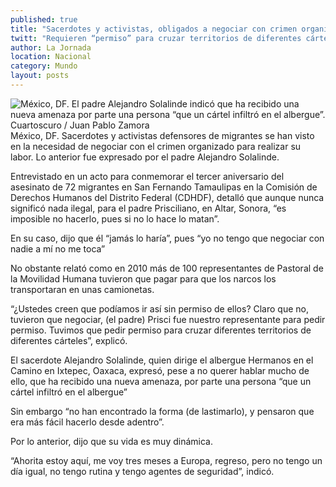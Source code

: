 ```yaml
---
published: true
title: "Sacerdotes y activistas, obligados a negociar con crimen organizado para su labor: Solalinde"
twitt: "Requieren “permiso” para cruzar territorios de diferentes cárteles o ser transportados a lugares, señaló."
author: La Jornada
location: Nacional
category: Mundo
layout: posts
---
```


![México, DF. El padre Alejandro Solalinde indicó que ha recibido una nueva amenaza por parte una persona “que un cártel infiltró en el albergue”. Cuartoscuro / Juan Pablo Zamora](http://i.imgur.com/w2gxewMm.jpg)México, DF. Sacerdotes y activistas defensores de migrantes se han visto en la necesidad de negociar con el crimen organizado para realizar su labor. Lo anterior fue expresado por el padre Alejandro Solalinde.

Entrevistado en un acto para conmemorar el tercer aniversario del asesinato de 72 migrantes en San Fernando Tamaulipas en la Comisión de Derechos Humanos del Distrito Federal (CDHDF), detalló que aunque nunca significó nada ilegal, para el padre Prisciliano, en Altar, Sonora, “es imposible no hacerlo, pues si no lo hace lo matan”.

En su caso, dijo que él “jamás lo haría”, pues “yo no tengo que negociar con nadie a mí no me toca”

No obstante relató como en 2010 más de 100 representantes de Pastoral de la Movilidad Humana tuvieron que pagar para que los narcos los transportaran en unas camionetas.

“¿Ustedes creen que podíamos ir así sin permiso de ellos? Claro que no, tuvieron que negociar, (el padre) Prisci fue nuestro representante para pedir permiso. Tuvimos que pedir permiso para cruzar diferentes territorios de diferentes cárteles”, explicó.

El sacerdote Alejandro Solalinde, quien dirige el albergue Hermanos en el Camino en Ixtepec, Oaxaca, expresó, pese a no querer hablar mucho de ello, que ha recibido una nueva amenaza, por parte una persona “que un cártel infiltró en el albergue”

Sin embargo “no han encontrado la forma (de lastimarlo), y pensaron que era más fácil hacerlo desde adentro”.

Por lo anterior, dijo que su vida es muy dinámica.

“Ahorita estoy aquí, me voy tres meses a Europa, regreso, pero no tengo un día igual, no tengo rutina y tengo agentes de seguridad”, indicó.
